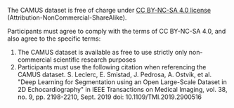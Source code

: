 The CAMUS dataset is free of charge under [CC BY-NC-SA 4.0 license](https://creativecommons.org/licenses/by-nc-sa/4.0/legalcode) (Attribution-NonCommercial-ShareAlike).

Participants must agree to comply with the terms of CC BY-NC-SA 4.0, and also agree to the specific terms:

1) The CAMUS dataset is available as free to use strictly only non-commercial scientific research purposes
2) Participants must use the following citation when referencing the CAMUS dataset.
S. Leclerc, E. Smistad, J. Pedrosa, A. Ostvik, et al.
"Deep Learning for Segmentation using an Open Large-Scale Dataset in 2D Echocardiography" in IEEE Transactions on Medical Imaging, vol. 38, no. 9, pp. 2198-2210, Sept. 2019
doi: 10.1109/TMI.2019.2900516
